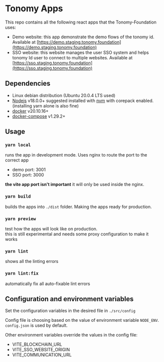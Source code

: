 # Tonomy Apps

This repo contains all the following react apps that the Tonomy-Foundation uses:

- Demo website: this app demonstrate the demo flows of the tonomy id. Available at [https://demo.staging.tonomy.foundation](https://demo.staging.tonomy.foundation)
- SSO website: this website manages the user SSO system and helps tonomy Id user to connect to multiple websites. Available at [https://sso.staging.tonomy.foundation](https://sso.staging.tonomy.foundation)
<!-- - App Manager Website: developers portal to get Oauth access -->

## Dependencies

- Linux debian distribution (Ubuntu 20.0.4 LTS used)
- [Nodejs](https://nodejs.org) v18.0.0+ suggested installed with [nvm](https://github.com/nvm-sh/nvm) with corepack enabled. (installing yarn alone is also fine)
- [docker](https://www.docker.com/) v20.10.16+
- [docker-compose](https://docs.docker.com/compose/) v1.29.2+

## Usage

### `yarn local`

runs the app in development mode. Uses nginx to route the port to the correct app

- demo port: 3001
- SSO port: 3000

**the vite app port isn't important**  it will only be used inside the nginx.

### `yarn build`

builds the apps into `./dist` folder.
Making the apps ready for production.

### `yarn preview`

test how the apps will look like on production. <br>
this is still experimental and needs some proxy configuration to make it works

### `yarn lint`

shows all the linting errors

### `yarn lint:fix`

automatically fix all auto-fixable lint errors

## Configuration and environment variables

Set the configuration variables in the desired file in `./src/config`

Config file is choosing based on the value of environment variable `NODE_ENV`. `config.json` is used by default.

Other environment variables override the values in the config file:

- VITE_BLOCKCHAIN_URL
- VITE_SSO_WEBSITE_ORIGIN
- VITE_COMMUNICATION_URL
